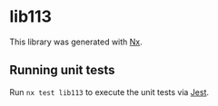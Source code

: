 # lib113

This library was generated with [Nx](https://nx.dev).

## Running unit tests

Run `nx test lib113` to execute the unit tests via [Jest](https://jestjs.io).
